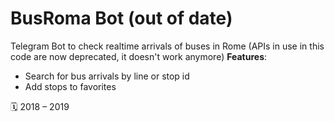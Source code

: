 # BusRoma Bot (out of date)

Telegram Bot to check realtime arrivals of buses in Rome (APIs in use in this code are now deprecated, it doesn't work anymore)
**Features**:
- Search for bus arrivals by line or stop id
- Add stops to favorites

🗓 2018 – 2019
